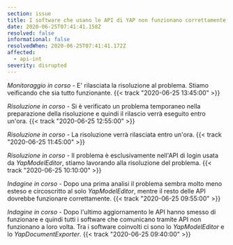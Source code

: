 ```yaml
---
section: issue
title: I software che usano le API di YAP non funzionano correttamente
date: 2020-06-25T07:41:41.158Z
resolved: false
informational: false
resolvedWhen: 2020-06-25T07:41:41.172Z
affected:
  - api-int
severity: disrupted
---
```

*Monitoraggio in corso* - E' rilasciata la risoluzione al problema. Stiamo veificando che sia tutto funzionante. {{< track "2020-06-25 13:45:00" >}}

*Risoluzione in corso* - Si è verificato un problema temporaneo nella preparazione della risoluzione e quindi il rilascio verrà eseguito entro un'ora. {{< track "2020-06-25 12:55:00" >}}

*Risoluzione in corso* - La risoluzione verrà rilasciata entro un'ora. {{< track "2020-06-25 11:45:00" >}}

*Risoluzione in corso* - Il problema è esclusivamente nell'API di login usata da *YapModelEditor*, stiamo lavorando alla risoluzione del problema. {{< track "2020-06-25 10:10:00" >}}

*Indagine in corso* - Dopo una prima analisi il problema sembra molto meno esteso e circoscritto al solo *YapModelEditor*, mentre il resto delle API dovrebbe funzionare correttamente. {{< track "2020-06-25 09:55:00" >}}

*Indagine in corso* - Dopo l'ultimo aggiornamento le API hanno smesso di funzionare e quindi tutti i software che comunicano tramite API non funzionano a loro volta. Tra i software coinvolti ci sono lo *YapModelEditor* e lo *YapDocumentExporter*. {{< track "2020-06-25 09:40:00" >}}